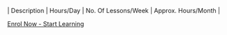 <!-- Enrol To Learn -->

<!-- Language School In Kenya - 

The Language School in Kenya
Cell: +254 111-333-222

Email: info@languageschoolkenya.org

Location: Chania Ave. Kilimani, Nairobi, Kenya

-->
<!-- // Write section -->

| Description | Hours/Day | No. Of Lessons/Week | Approx. Hours/Month |

[Enrol Now - Start Learning]()